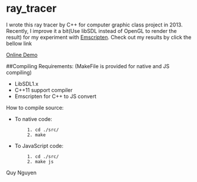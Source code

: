 # ray_tracer
I wrote this ray tracer by C++ for computer graphic class project in 2013. Recently, I improve it a bit(Use libSDL instead of OpenGL to render the result) for my experiment with [Emscripten](http://emscripten.org). Check out my results by click the bellow link

[Online Demo](http://trungquy.github.io/ray_tracer/demo.html)

##Compiling Requirements:
(MakeFile is provided for native and JS compiling)
- LibSDL1.x
- C++11 support compiler
- Emscripten for C++ to JS convert

How to compile source:
- To native code:
``` 
        1. cd ./src/
        2. make 
```
- To JavaScript code:
```
        1. cd ./src/
        2. make js
```
Quy Nguyen
